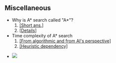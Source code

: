 <h2>Miscellaneous</h2><ul><li>Why is A* search called "A*"?<ol><li><a href="https://stackoverflow.com/questions/29470253/astar-explanation-of-name#:~:text=1%20Answer&text=There%20were%20algorithms%20called%20A1,includes%20all%20possible%20version%20numbers.">[Short ans.]</a></li><li>[<a href="https://cacm.acm.org/magazines/2020/1/241713-a-search/fulltext">Details</a>]</li></ol></li><li>Time complexity of A* search<br /><ol><li><a href="https://cs.stackexchange.com/questions/56176/a-graph-search-time-complexity">[From algorithmic and from AI's perspective]</a></li><li><a href="https://stackoverflow.com/questions/44849517/what-is-the-time-complexity-of-a-search">[Heuristic dependency]</a></li></ol></li></ul>


<ul><li><img src="..%5C..%5C..%5CJuly%202018%5CCSE108%5CC%2B%2B%20Inheritance%20Solutions%20Folder%5Cfile%5Cfolder-24.png" />
</li></ul>



